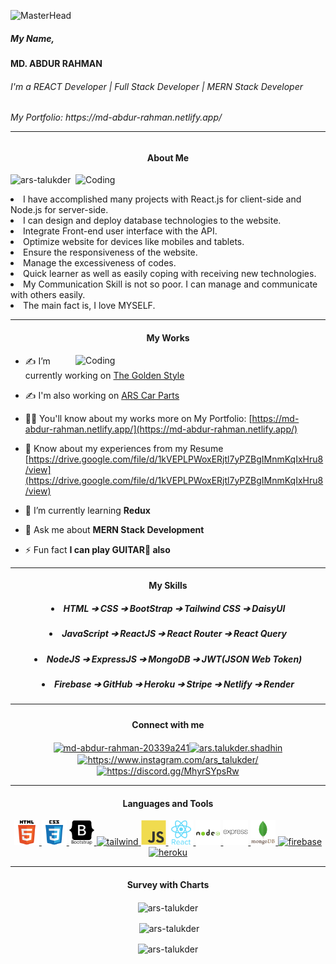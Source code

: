 ![MasterHead](https://i.ibb.co/ysWGGBc/cover-photo.png)
<h5>My Name,</h5>
<h4>MD. ABDUR RAHMAN</h4>
<h6>I'm a REACT Developer | Full Stack Developer | MERN Stack Developer</h6>
<h6>My Portfolio: https://md-abdur-rahman.netlify.app/
<hr/>

<h4 align="center">About Me</h4>
<img align="right" alt="Coding" width="400" src="https://i.pinimg.com/originals/50/83/e0/5083e0a2a7dcaae07c142e8b87036a27.gif">
<p align="left"> <img src="https://komarev.com/ghpvc/?username=ars-talukder&label=Profile%20views&color=0e75b6&style=flat" alt="ars-talukder" /> </p>
<li>I have accomplished many projects with React.js for client-side and Node.js for server-side.</li>
<li>I can design and deploy database technologies to the website.</li>
<li>Integrate Front-end user interface with the API.</li>
<li>Optimize website for devices like mobiles and tablets.</li>
<li>Ensure the responsiveness of the website.</li>
<li>Manage the excessiveness of codes.</li>
<li>Quick learner as well as easily coping with receiving new technologies.</li>
<li>My Communication Skill is not so poor. I can manage and communicate with others easily.</li>
<li>The main fact is, I love MYSELF.</li>
<hr/>

<h4 align="center">My Works</h4>
<img align="right" alt="Coding" width="400" src="https://i.ibb.co/V3mTnjP/Without-background.png">

- ✍️ I’m currently working on [The Golden Style](https://the-golden-style.web.app/)

- ✍️ I'm also working on [ARS Car Parts](https://ars-car-parts.web.app/)

- 👨‍💻 You'll know about my works more on My Portfolio: [https://md-abdur-rahman.netlify.app/](https://md-abdur-rahman.netlify.app/)

- 📄 Know about my experiences from my Resume [https://drive.google.com/file/d/1kVEPLPWoxERjtl7yPZBgIMnmKqIxHru8/view](https://drive.google.com/file/d/1kVEPLPWoxERjtl7yPZBgIMnmKqIxHru8/view)

- 🌱 I’m currently learning **Redux**

- 💬 Ask me about **MERN Stack Development**

- ⚡ Fun fact **I can play GUITAR🎻 also**

<hr/>

<h4 align="center">My Skills</h4>
<h5><li align="center"> HTML ➔ CSS ➔ BootStrap ➔ Tailwind CSS ➔ DaisyUI</li><h5> 
<h5><li align="center"> JavaScript ➔ ReactJS ➔ React Router ➔ React Query</li><h5>
<h5><li align="center"> NodeJS ➔ ExpressJS ➔ MongoDB ➔ JWT(JSON Web Token)</li><h5>
<h5><li align="center"> Firebase ➔ GitHub ➔ Heroku ➔ Stripe ➔ Netlify ➔ Render</li><h5>
<hr/>


<h4 align="center">Connect with me</h4>
<p align="center">
<a href="https://linkedin.com/in/md-abdur-rahman-20339a241" target="blank"><img align="center" src="https://raw.githubusercontent.com/rahuldkjain/github-profile-readme-generator/master/src/images/icons/Social/linked-in-alt.svg" alt="md-abdur-rahman-20339a241" height="30" width="40" /></a><a href="https://fb.com/ars.talukder.shadhin" target="blank"><img align="center" src="https://raw.githubusercontent.com/rahuldkjain/github-profile-readme-generator/master/src/images/icons/Social/facebook.svg" alt="ars.talukder.shadhin" height="30" width="40" /></a>
<a href="https://instagram.com/ars_talukder/" target="blank"><img align="center" src="https://raw.githubusercontent.com/rahuldkjain/github-profile-readme-generator/master/src/images/icons/Social/instagram.svg" alt="https://www.instagram.com/ars_talukder/" height="30" width="40" /></a>
<a href="https://discord.gg/https://discord.gg/MhyrSYpsRw" target="blank"><img align="center" src="https://raw.githubusercontent.com/rahuldkjain/github-profile-readme-generator/master/src/images/icons/Social/discord.svg" alt="https://discord.gg/MhyrSYpsRw" height="30" width="40" /></a>
</p>
<hr/>

<h4 align="center">Languages and Tools</h4> 
<p align="center"><a href="https://www.w3.org/html/" target="_blank" rel="noreferrer"> <img src="https://raw.githubusercontent.com/devicons/devicon/master/icons/html5/html5-original-wordmark.svg" alt="html5" width="40" height="40"/> </a> <a href="https://www.w3schools.com/css/" target="_blank" rel="noreferrer"> <img src="https://raw.githubusercontent.com/devicons/devicon/master/icons/css3/css3-original-wordmark.svg" alt="css3" width="40" height="40"/ </a> <a href="https://getbootstrap.com" target="_blank" rel="noreferrer"> <img src="https://raw.githubusercontent.com/devicons/devicon/master/icons/bootstrap/bootstrap-plain-wordmark.svg" alt="bootstrap" width="40" height="40"/> </a> <a href="https://tailwindcss.com/" target="_blank" rel="noreferrer"> <img src="https://www.vectorlogo.zone/logos/tailwindcss/tailwindcss-icon.svg" alt="tailwind" width="40" height="40"/> </a> <a href="https://developer.mozilla.org/en-US/docs/Web/JavaScript" target="_blank" rel="noreferrer"> <img src="https://raw.githubusercontent.com/devicons/devicon/master/icons/javascript/javascript-original.svg" alt="javascript" width="40" height="40"/> </a> <a href="https://reactjs.org/" target="_blank" rel="noreferrer"> <img src="https://raw.githubusercontent.com/devicons/devicon/master/icons/react/react-original-wordmark.svg" alt="react" width="40" height="40"/> </a> <a href="https://nodejs.org" target="_blank" rel="noreferrer"> <img src="https://raw.githubusercontent.com/devicons/devicon/master/icons/nodejs/nodejs-original-wordmark.svg" alt="nodejs" width="40" height="40"/> </a> <a href="https://expressjs.com" target="_blank" rel="noreferrer"> <img src="https://raw.githubusercontent.com/devicons/devicon/master/icons/express/express-original-wordmark.svg" alt="express" width="40" height="40"/> </a> <a href="https://www.mongodb.com/" target="_blank" rel="noreferrer"> <img src="https://raw.githubusercontent.com/devicons/devicon/master/icons/mongodb/mongodb-original-wordmark.svg" alt="mongodb" width="40" height="40"/> </a> <a href="https://firebase.google.com/" target="_blank" rel="noreferrer"> <img src="https://www.vectorlogo.zone/logos/firebase/firebase-icon.svg" alt="firebase" width="40" height="40"/> </a> <a href="https://heroku.com" target="_blank" rel="noreferrer"> <img src="https://www.vectorlogo.zone/logos/heroku/heroku-icon.svg" alt="heroku" width="40" height="40"/> </a></p>
<hr/>


<h4 align="center">Survey with Charts</h4> 
<p align="center"><img align="center" src="https://github-readme-stats.vercel.app/api/top-langs?username=ars-talukder&show_icons=true&locale=en&layout=compact" alt="ars-talukder" /></p>

<p align="center">&nbsp;<img align="center" src="https://github-readme-stats.vercel.app/api?username=ars-talukder&show_icons=true&locale=en" alt="ars-talukder" /></p>

<p align="center"><img align="center" src="https://github-readme-streak-stats.herokuapp.com/?user=ars-talukder&" alt="ars-talukder" /></p>

